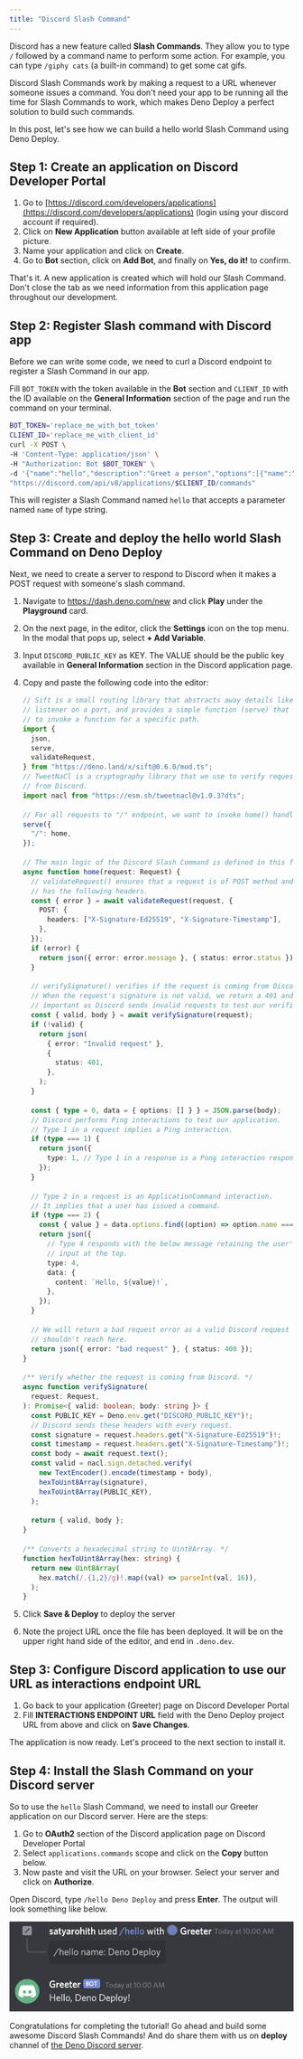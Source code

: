 ```yaml
---
title: "Discord Slash Command"
---
```


Discord has a new feature called **Slash Commands**. They allow you to type `/`
followed by a command name to perform some action. For example, you can type
`/giphy cats` (a built-in command) to get some cat gifs.

Discord Slash Commands work by making a request to a URL whenever someone issues
a command. You don't need your app to be running all the time for Slash Commands
to work, which makes Deno Deploy a perfect solution to build such commands.

In this post, let's see how we can build a hello world Slash Command using Deno
Deploy.

## **Step 1:** Create an application on Discord Developer Portal

1. Go to
   [https://discord.com/developers/applications](https://discord.com/developers/applications)
   (login using your discord account if required).
2. Click on **New Application** button available at left side of your profile
   picture.
3. Name your application and click on **Create**.
4. Go to **Bot** section, click on **Add Bot**, and finally on **Yes, do it!**
   to confirm.

That's it. A new application is created which will hold our Slash Command. Don't
close the tab as we need information from this application page throughout our
development.

## **Step 2:** Register Slash command with Discord app

Before we can write some code, we need to curl a Discord endpoint to register a
Slash Command in our app.

Fill `BOT_TOKEN` with the token available in the **Bot** section and `CLIENT_ID`
with the ID available on the **General Information** section of the page and run
the command on your terminal.

```sh
BOT_TOKEN='replace_me_with_bot_token'
CLIENT_ID='replace_me_with_client_id'
curl -X POST \
-H 'Content-Type: application/json' \
-H "Authorization: Bot $BOT_TOKEN" \
-d '{"name":"hello","description":"Greet a person","options":[{"name":"name","description":"The name of the person","type":3,"required":true}]}' \
"https://discord.com/api/v8/applications/$CLIENT_ID/commands"
```

This will register a Slash Command named `hello` that accepts a parameter named
`name` of type string.

## **Step 3:** Create and deploy the hello world Slash Command on Deno Deploy

Next, we need to create a server to respond to Discord when it makes a POST
request with someone's slash command.

1. Navigate to https://dash.deno.com/new and click **Play** under the
   **Playground** card.
2. On the next page, in the editor, click the **Settings** icon on the top menu.
   In the modal that pops up, select **+ Add Variable**.
3. Input `DISCORD_PUBLIC_KEY` as KEY. The VALUE should be the public key
   available in **General Information** section in the Discord application page.
4. Copy and paste the following code into the editor:

   ```ts
   // Sift is a small routing library that abstracts away details like starting a
   // listener on a port, and provides a simple function (serve) that has an API
   // to invoke a function for a specific path.
   import {
     json,
     serve,
     validateRequest,
   } from "https://deno.land/x/sift@0.6.0/mod.ts";
   // TweetNaCl is a cryptography library that we use to verify requests
   // from Discord.
   import nacl from "https://esm.sh/tweetnacl@v1.0.3?dts";

   // For all requests to "/" endpoint, we want to invoke home() handler.
   serve({
     "/": home,
   });

   // The main logic of the Discord Slash Command is defined in this function.
   async function home(request: Request) {
     // validateRequest() ensures that a request is of POST method and
     // has the following headers.
     const { error } = await validateRequest(request, {
       POST: {
         headers: ["X-Signature-Ed25519", "X-Signature-Timestamp"],
       },
     });
     if (error) {
       return json({ error: error.message }, { status: error.status });
     }

     // verifySignature() verifies if the request is coming from Discord.
     // When the request's signature is not valid, we return a 401 and this is
     // important as Discord sends invalid requests to test our verification.
     const { valid, body } = await verifySignature(request);
     if (!valid) {
       return json(
         { error: "Invalid request" },
         {
           status: 401,
         },
       );
     }

     const { type = 0, data = { options: [] } } = JSON.parse(body);
     // Discord performs Ping interactions to test our application.
     // Type 1 in a request implies a Ping interaction.
     if (type === 1) {
       return json({
         type: 1, // Type 1 in a response is a Pong interaction response type.
       });
     }

     // Type 2 in a request is an ApplicationCommand interaction.
     // It implies that a user has issued a command.
     if (type === 2) {
       const { value } = data.options.find((option) => option.name === "name");
       return json({
         // Type 4 responds with the below message retaining the user's
         // input at the top.
         type: 4,
         data: {
           content: `Hello, ${value}!`,
         },
       });
     }

     // We will return a bad request error as a valid Discord request
     // shouldn't reach here.
     return json({ error: "bad request" }, { status: 400 });
   }

   /** Verify whether the request is coming from Discord. */
   async function verifySignature(
     request: Request,
   ): Promise<{ valid: boolean; body: string }> {
     const PUBLIC_KEY = Deno.env.get("DISCORD_PUBLIC_KEY")!;
     // Discord sends these headers with every request.
     const signature = request.headers.get("X-Signature-Ed25519")!;
     const timestamp = request.headers.get("X-Signature-Timestamp")!;
     const body = await request.text();
     const valid = nacl.sign.detached.verify(
       new TextEncoder().encode(timestamp + body),
       hexToUint8Array(signature),
       hexToUint8Array(PUBLIC_KEY),
     );

     return { valid, body };
   }

   /** Converts a hexadecimal string to Uint8Array. */
   function hexToUint8Array(hex: string) {
     return new Uint8Array(
       hex.match(/.{1,2}/g)!.map((val) => parseInt(val, 16)),
     );
   }
   ```

5. Click **Save & Deploy** to deploy the server
6. Note the project URL once the file has been deployed. It will be on the upper
   right hand side of the editor, and end in `.deno.dev`.

## **Step 3:** Configure Discord application to use our URL as interactions endpoint URL

1. Go back to your application (Greeter) page on Discord Developer Portal
2. Fill **INTERACTIONS ENDPOINT URL** field with the Deno Deploy project URL
   from above and click on **Save Changes**.

The application is now ready. Let's proceed to the next section to install it.

## **Step 4:** Install the Slash Command on your Discord server

So to use the `hello` Slash Command, we need to install our Greeter application
on our Discord server. Here are the steps:

1. Go to **OAuth2** section of the Discord application page on Discord Developer
   Portal
2. Select `applications.commands` scope and click on the **Copy** button below.
3. Now paste and visit the URL on your browser. Select your server and click on
   **Authorize**.

Open Discord, type `/hello Deno Deploy` and press **Enter**. The output will
look something like below.

![Hello, Deno Deploy!](../docs-images/discord-slash-command.png)

Congratulations for completing the tutorial! Go ahead and build some awesome
Discord Slash Commands! And do share them with us on **deploy** channel of
[the Deno Discord server](https://discord.gg/deno).
